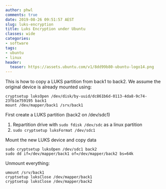 ```yaml
---
author: phwl
comments: true
date: 2019-08-26 09:51:57 AEST
slug: luks-encryption
title: Luks Encryption under Ubuntu
classes: wide
categories:
- software
tags:
- ubuntu
- linux
header:
  teaser: https://assets.ubuntu.com/v1/8dd99b80-ubuntu-logo14.png
---
```


This is how to copy a LUKS partition from back1 to back2. 
We assume the original device is already mounted using:
```
cryptsetup luksOpen /dev/disk/by-uuid/dc861b6d-0113-4da8-9c74-23fb1e759195 back1
mount /dev/mapper/back1 /srv/back1
```

First create a LUKS partition (back2 on /dev/sdc1)
 1. Repartition drive with ```sudo fdisk /dev/sdc``` as a linux partition
 1. ```sudo cryptsetup luksFormat /dev/sdc1```

Mount the new LUKS device and copy data
```
sudo cryptsetup luksOpen /dev/sdc1 back2
sudo dd if=/dev/mapper/back1 of=/dev/mapper/back2 bs=64k
```

Unmount everything:

```
umount /srv/back1
cryptsetup luksClose /dev/mapper/back1
cryptsetup luksClose /dev/mapper/back2
```

